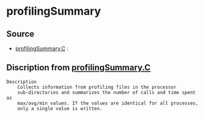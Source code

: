# profilingSummary

## Source

- [profilingSummary.C](profilingSummary.C) : 


## Discription from [profilingSummary.C](profilingSummary.C)

```
Description
    Collects information from profiling files in the processor
    sub-directories and summarizes the number of calls and time spent as
    max/avg/min values. If the values are identical for all processes,
    only a single value is written.


```

